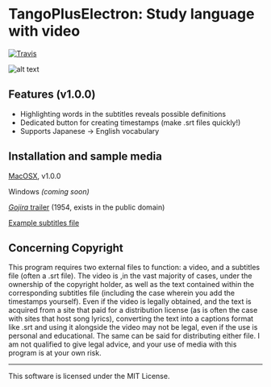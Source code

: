 # TangoPlusElectron: Study language with video
[![Travis](https://img.shields.io/travis/rust-lang/rust.svg?style=flat-square)](https://github.com/Buraburaite/TangoPlusElectron)

![alt text](https://s3-us-west-1.amazonaws.com/tpe/One+Piece+sample.png "Sample image")

## Features (v1.0.0)
- Highlighting words in the subtitles reveals possible definitions
- Dedicated button for creating timestamps (make .srt files quickly!)
- Supports Japanese -> English vocabulary

## Installation and sample media
[MacOSX](https://s3-us-west-1.amazonaws.com/tpe/TangoPlusElectron.zip), v1.0.0

Windows _(coming soon)_


[_Gojira_ trailer](https://s3-us-west-1.amazonaws.com/tpe/Gojira_trailer_512kb.mp4) (1954, exists in the public domain)

[Example subtitles file](https://s3-us-west-1.amazonaws.com/tpe/gojira.srt)

## Concerning Copyright
This program requires two external files to function: a video, and a subtitles file (often a .srt file). The video is ,in the vast majority of cases, under the ownership of the copyright holder, as well as the text contained within the corresponding subtitles file (including the case wherein you add the timestamps yourself). Even if the video is legally obtained, and the text is acquired from a site that paid for a distribution license (as is often the case with sites that host song lyrics), converting the text into a captions format like .srt and using it alongside the video may not be legal, even if the use is personal and educational. The same can be said for distributing either file. I am not qualified to give legal advice, and your use of media with this program is at your own risk.

___
This software is licensed under the MIT License.
